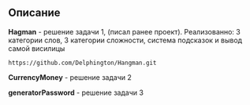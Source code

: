 ## Описание

**Hagman** - решение задачи 1, (писал ранее проект). Реализованно: 3 категории слов, 3 категории сложности, система подсказок и вывод самой висилицы

```github
https://github.com/Delphington/Hangman.git
```

**CurrencyMoney** - решение задачи 2

**generatorPassword** - решение задачи 3
